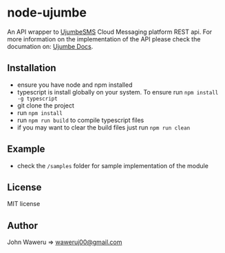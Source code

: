 # node-ujumbe #

An API wrapper to [UjumbeSMS](http://ujumbesms.co.ke) Cloud Messaging platform REST api. For more information on
the implementation of the API please check the documation on: [Ujumbe Docs](http://ujumbesms.co.ke/api/document).

## Installation ##

* ensure you have node and npm installed
* typescript is install globally on your system. To ensure run `npm install -g typescript`
* git clone the project
* run `npm install`
* run `npm run build` to compile typescript files
* if you may want to clear the build files just run `npm run clean`

## Example ##

* check the `/samples` folder for sample implementation of the module

## License ##

MIT license

## Author ##

John Waweru => waweruj00@gmail.com